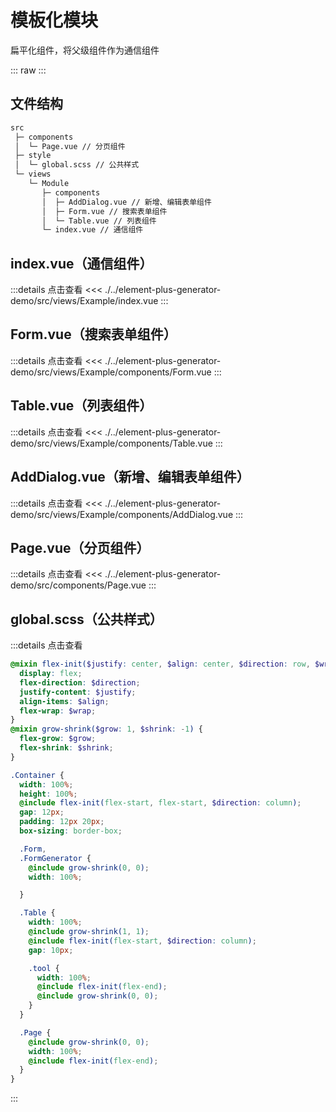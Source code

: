 <script setup>
import Module from './../components/example/index.vue'
</script>

# 模板化模块
扁平化组件，将父级组件作为通信组件

::: raw
<Module/>
:::

## 文件结构
```bash
src
 ├─ components
 │  └─ Page.vue // 分页组件
 ├─ style
 │  └─ global.scss // 公共样式
 └─ views
    └─ Module
       ├─ components
       │  ├─ AddDialog.vue // 新增、编辑表单组件
       │  ├─ Form.vue // 搜索表单组件
       │  └─ Table.vue // 列表组件
       └─ index.vue // 通信组件
```

## index.vue（通信组件）
:::details 点击查看
<<< ./../element-plus-generator-demo/src/views/Example/index.vue
:::

## Form.vue（搜索表单组件）
:::details 点击查看
<<< ./../element-plus-generator-demo/src/views/Example/components/Form.vue
:::

## Table.vue（列表组件）
:::details 点击查看
<<< ./../element-plus-generator-demo/src/views/Example/components/Table.vue
:::

## AddDialog.vue（新增、编辑表单组件）

:::details 点击查看
<<< ./../element-plus-generator-demo/src/views/Example/components/AddDialog.vue
:::

## Page.vue（分页组件）

:::details 点击查看
<<< ./../element-plus-generator-demo/src/components/Page.vue
:::

## global.scss（公共样式）
:::details 点击查看
```scss
@mixin flex-init($justify: center, $align: center, $direction: row, $wrap: nowrap) {
  display: flex;
  flex-direction: $direction;
  justify-content: $justify;
  align-items: $align;
  flex-wrap: $wrap;
}
@mixin grow-shrink($grow: 1, $shrink: -1) {
  flex-grow: $grow;
  flex-shrink: $shrink;
}

.Container {
  width: 100%;
  height: 100%;
  @include flex-init(flex-start, flex-start, $direction: column);
  gap: 12px;
  padding: 12px 20px;
  box-sizing: border-box;

  .Form,
  .FormGenerator {
    @include grow-shrink(0, 0);
    width: 100%;

  }

  .Table {
    width: 100%;
    @include grow-shrink(1, 1);
    @include flex-init(flex-start, $direction: column);
    gap: 10px;

    .tool {
      width: 100%;
      @include flex-init(flex-end);
      @include grow-shrink(0, 0);
    }
  }

  .Page {
    @include grow-shrink(0, 0);
    width: 100%;
    @include flex-init(flex-end);
  }
}

```
:::
